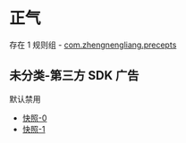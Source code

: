 # 正气

存在 1 规则组 - [com.zhengnengliang.precepts](/src/apps/com.zhengnengliang.precepts.ts)

## 未分类-第三方 SDK 广告

默认禁用

- [快照-0](https://i.gkd.li/i/12739767)
- [快照-1](https://i.gkd.li/i/12727705)
